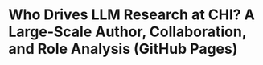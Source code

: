 # Who Drives LLM Research at CHI? A Large-Scale Author, Collaboration, and Role Analysis (GitHub Pages)
